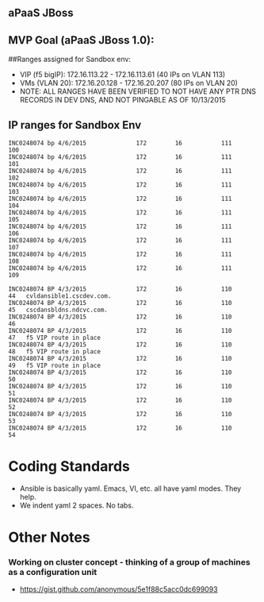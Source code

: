 ## aPaaS JBoss

## MVP Goal (aPaaS JBoss 1.0):

##Ranges assigned for Sandbox env:
* VIP (f5 bigIP):     172.16.113.22   -   172.16.113.61   (40 IPs on VLAN 113)
* VMs (VLAN 20):      172.16.20.128   -   172.16.20.207   (80 IPs on VLAN 20)
* NOTE: ALL RANGES HAVE BEEN VERIFIED TO NOT HAVE ANY PTR DNS RECORDS IN DEV DNS, AND NOT PINGABLE AS OF 10/13/2015

## IP ranges for Sandbox Env
```
INC0248074 bp 4/6/2015              172        16           111        100
INC0248074 bp 4/6/2015              172        16           111        101
INC0248074 bp 4/6/2015              172        16           111        102
INC0248074 bp 4/6/2015              172        16           111        103
INC0248074 bp 4/6/2015              172        16           111        104
INC0248074 bp 4/6/2015              172        16           111        105
INC0248074 bp 4/6/2015              172        16           111        106
INC0248074 bp 4/6/2015              172        16           111        107
INC0248074 bp 4/6/2015              172        16           111        108
INC0248074 bp 4/6/2015              172        16           111        109

INC0248074 BP 4/3/2015              172        16           110        44	cvldansible1.cscdev.com.
INC0248074 BP 4/3/2015              172        16           110        45	cscdansbldns.ndcvc.com.
INC0248074 BP 4/3/2015              172        16           110        46
INC0248074 BP 4/3/2015              172        16           110        47	f5 VIP route in place
INC0248074 BP 4/3/2015              172        16           110        48	f5 VIP route in place
INC0248074 BP 4/3/2015              172        16           110        49	f5 VIP route in place
INC0248074 BP 4/3/2015              172        16           110        50
INC0248074 BP 4/3/2015              172        16           110        51
INC0248074 BP 4/3/2015              172        16           110        52
INC0248074 BP 4/3/2015              172        16           110        53
INC0248074 BP 4/3/2015              172        16           110        54
```

# Coding Standards
* Ansible is basically yaml. Emacs, VI, etc. all have yaml modes. They help.
* We indent yaml 2 spaces. No tabs.

# Other Notes

### Working on cluster concept - thinking of a group of machines as a configuration unit
* https://gist.github.com/anonymous/5e1f88c5acc0dc699093
